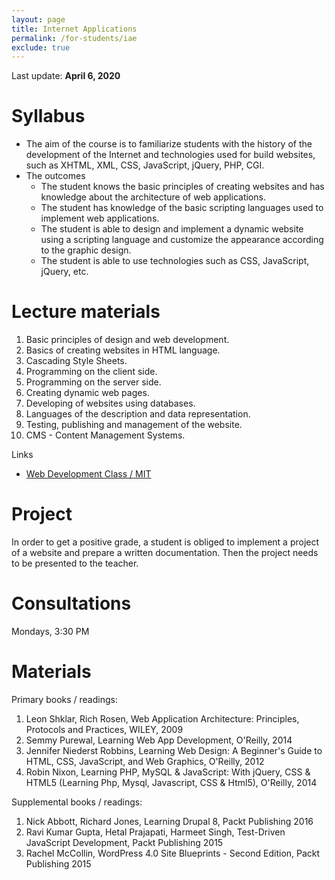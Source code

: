 ```yaml
---
layout: page
title: Internet Applications
permalink: /for-students/iae
exclude: true
---
```


Last update: **April 6, 2020**

# Syllabus

* The aim of the course is to familiarize students with the history of the development of the Internet and technologies used for build websites, such as XHTML, XML, CSS, JavaScript, jQuery, PHP, CGI.
* The outcomes
  * The student knows the basic principles of creating websites and has knowledge about the architecture of web applications.
  * The student has knowledge of the basic scripting languages used to implement web applications.
  * The student is able to design and implement a dynamic website using a scripting language and customize the appearance according to the graphic design.
  * The student is able to use technologies such as CSS, JavaScript, jQuery, etc.

# Lecture materials

1. Basic principles of design and web development.
2. Basics of creating websites in HTML language.
3. Cascading Style Sheets.
4. Programming on the client side.
5. Programming on the server side.
6. Creating dynamic web pages.
7. Developing of websites using databases.
8. Languages of the description and data representation.
9. Testing, publishing and management of the website.
10. CMS - Content Management Systems.

Links
* [Web Development Class / MIT](http://webdevelopment.mit.edu/2018/lectures)

# Project

In order to get a positive grade, a student is obliged to implement 
a project of a website and prepare a written documentation.
Then the project needs to be presented to the teacher.

# Consultations

Mondays, 3:30 PM

# Materials

Primary books / readings:
1. Leon Shklar, Rich Rosen, Web Application Architecture: Principles, Protocols and Practices, WILEY, 2009
1. Semmy Purewal, Learning Web App Development, O'Reilly, 2014
1. Jennifer Niederst Robbins, Learning Web Design: A Beginner's Guide to HTML, CSS, JavaScript, and Web Graphics, O'Reilly, 2012
1. Robin Nixon, Learning PHP, MySQL & JavaScript: With jQuery, CSS & HTML5 (Learning Php, Mysql, Javascript, CSS & Html5), O'Reilly, 2014

Supplemental books / readings:
1. Nick Abbott, Richard Jones, Learning Drupal 8, Packt Publishing 2016
1. Ravi Kumar Gupta, Hetal Prajapati, Harmeet Singh, Test-Driven JavaScript Development, Packt Publishing 2015
1. Rachel McCollin, WordPress 4.0 Site Blueprints - Second Edition, Packt Publishing 2015
